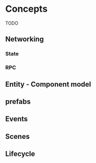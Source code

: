 # Concepts

TODO 

## Networking

### State

### RPC

## Entity - Component model

## prefabs

## Events

## Scenes


## Lifecycle
